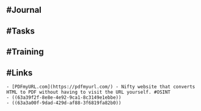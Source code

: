 ## #Journal
## #Tasks
## #Training
## #Links
	- [PDFmyURL.com](https://pdfmyurl.com/) - Nifty website that converts HTML to PDF without having to visit the URL yourself. #OSINT
	- ((63a39f2f-8e8e-4e92-9ca1-8c3149e1ebbe))
	- ((63a3a00f-9dad-429d-af88-3f6819fa82b0))
